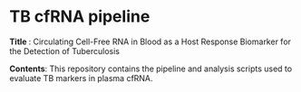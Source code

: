 # TB cfRNA pipeline

<b>Title </b>: Circulating Cell-Free RNA in Blood as a Host Response Biomarker for the Detection of Tuberculosis

<b>Contents</b>: This repository contains the pipeline and analysis scripts used to evaluate TB markers in plasma cfRNA.
